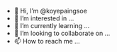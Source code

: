 - 👋 Hi, I’m @koyepaingsoe
- 👀 I’m interested in ...
- 🌱 I’m currently learning ...
- 💞️ I’m looking to collaborate on ...
- 📫 How to reach me ...

<!---
koyepaingsoe/koyepaingsoe is a ✨ special ✨ repository because its `README.md` (this file) appears on your GitHub profile.
You can click the Preview link to take a look at your changes.
--->
